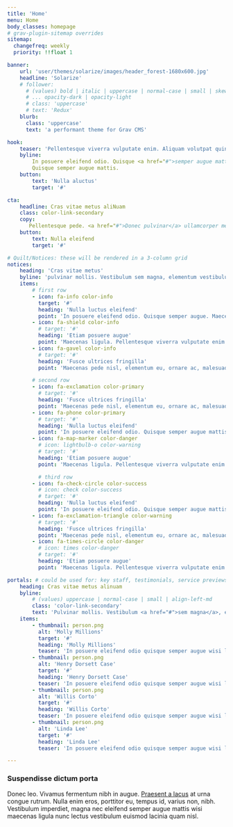 ```yaml
---
title: 'Home'
menu: Home
body_classes: homepage
# grav-plugin-sitemap overrides
sitemap:
  changefreq: weekly
  priority: !!float 1

banner:
    url: 'user/themes/solarize/images/header_forest-1680x600.jpg'
    headline: 'Solarize'
    # follower:
      # (values) bold | italic | uppercase | normal-case | small | skew
      # ... opacity-dark | opacity-light
      # class: 'uppercase'
      # text: 'Redux'
    blurb:
      class: 'uppercase'
      text: 'a performant theme for Grav CMS'

hook:
    teaser: 'Pellentesque viverra vulputate enim. Aliquam volutpat quintesse.'
    byline:
        In posuere eleifend odio. Quisque <a href="#">semper augue mattis</a> wisi. Maecenas ligula. Pellentesque viverra vulputate enim. Donec pulvinar ullamcorper metus.
        Quisque semper augue mattis.
    button:
        text: 'Nulla aluctus'
        target: '#'

cta:
    headline: Cras vitae metus aliNuam
    class: color-link-secondary
    copy:
       Pellentesque pede. <a href="#">Donec pulvinar</a> ullamcorper metus. In eu odio at lectus pulvinar mollis.  Vestibulum sem magna, elementum vestibulum arcu.
    button:
        text: Nulla eleifend
        target: '#'

# Quilt/Notices: these will be rendered in a 3-column grid
notices:
    heading: 'Cras vitae metus'
    byline: 'pulvinar mollis. Vestibulum sem magna, elementum vestibulum arcu.'
    items:
        # first row
        - icon: fa-info color-info
          target: '#'
          heading: 'Nulla luctus eleifend'
          point: 'In posuere eleifend odio. Quisque semper augue. Maecenas ligula... <a href="#">read more</a>'
        - icon: fa-shield color-info
          # target: '#'
          heading: 'Etiam posuere augue'
          point: 'Maecenas ligula. Pellentesque viverra vulputate enim. Aliquam erat volutpat... <a href="#">read more</a>'
        - icon: fa-gavel color-info
          # target: '#'
          heading: 'Fusce ultrices fringilla'
          point: 'Maecenas pede nisl, elementum eu, ornare ac, malesuada at, erat. Proin orci... <a href="#">read more</a>'

        # second row
        - icon: fa-exclamation color-primary
          # target: '#'
          heading: 'Fusce ultrices fringilla'
          point: 'Maecenas pede nisl, elementum eu, ornare ac, malesuada at, erat. Gravida orci... <a href="#">read more</a>'
        - icon: fa-phone color-primary
          # target: '#'
          heading: 'Nulla luctus eleifend'
          point: 'In posuere eleifend odio. Quisque semper augue mattis wisi. Maecenas ligula pellentesque.'
        - icon: fa-map-marker color-danger        
          # icon: lightbulb-o color-warning
          # target: '#'
          heading: 'Etiam posuere augue'
          point: 'Maecenas ligula. Pellentesque viverra vulputate enim. Aliquam erat volutpat liguala.'

          # third row
        - icon: fa-check-circle color-success
          # icon: check color-success
          # target: '#'
          heading: 'Nulla luctus eleifend'
          point: 'In posuere eleifend odio. Quisque semper augue mattis wisi. Maecenas ligula pellentesque.'
        - icon: fa-exclamation-triangle color-warning
          # target: '#'
          heading: 'Fusce ultrices fringilla'
          point: 'Maecenas pede nisl, elementum eu, ornare ac, malesuada at, erat. Proin gravida orci porttitor.'
        - icon: fa-times-circle color-danger
          # icon: times color-danger
          # target: '#'
          heading: 'Etiam posuere augue'
          point: 'Maecenas ligula. Pellentesque viverra vulputate enim. Aliquam erat volutpat liguala.'

portals: # could be used for: key staff, testimonials, service previews, ...
    heading: Cras vitae metus alinuam
    byline:
        # (values) uppercase | normal-case | small | align-left-md
        class: 'color-link-secondary'
        text: 'Pulvinar mollis. Vestibulum <a href="#">sem magna</a>, elementum vestibulum arcus.'
    items:
        - thumbnail: person.png
          alt: 'Molly Millions'
          target: '#'
          heading: 'Molly Millions'
          teaser: 'In posuere eleifend odio quisque semper augue wisi ligula.'
        - thumbnail: person.png
          alt: 'Henry Dorsett Case'
          target: '#'
          heading: 'Henry Dorsett Case'
          teaser: 'In posuere eleifend odio quisque semper augue wisi ligula.'
        - thumbnail: person.png
          alt: 'Willis Corto'
          target: '#'
          heading: 'Willis Corto'
          teaser: 'In posuere eleifend odio quisque semper augue wisi ligula.'
        - thumbnail: person.png
          alt: 'Linda Lee'
          target: '#'
          heading: 'Linda Lee'
          teaser: 'In posuere eleifend odio quisque semper augue wisi ligula.'

---
```


### Suspendisse dictum porta

Donec leo. Vivamus fermentum nibh in augue. <a href="#">Praesent a lacus</a> at urna congue rutrum. Nulla enim eros, porttitor eu, tempus id, varius non, nibh. Vestibulum imperdiet, magna nec eleifend semper augue mattis wisi maecenas ligula nunc lectus vestibulum euismod lacinia quam nisl.